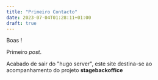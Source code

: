```yaml
---
title: "Primeiro Contacto"
date: 2023-07-04T01:28:11+01:00
draft: true
---
```


Boas !

Primeiro *post*.


Acabado de sair do "hugo server", este site destina-se ao acompanhamento do projeto **stagebackoffice**

